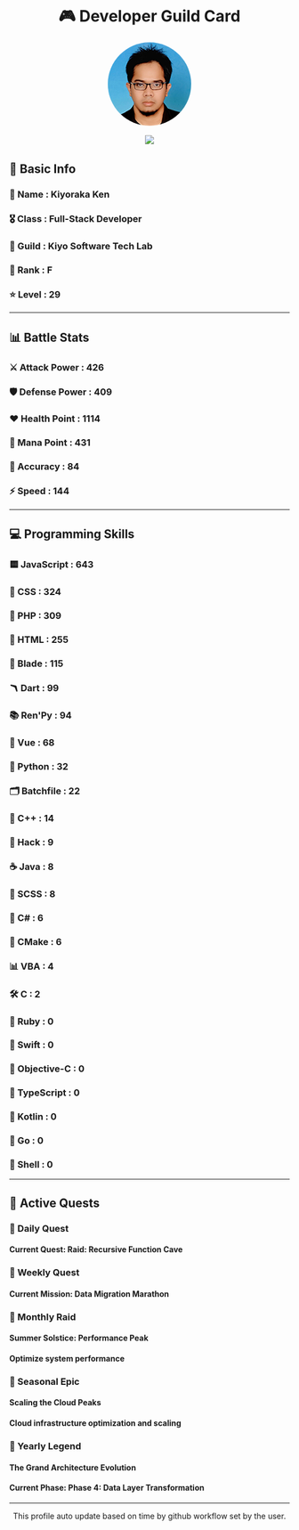 <div align="center">

# 🎮 Developer Guild Card

<!-- Replace with your profile image -->
<img src="./assets/profile.png" width="150" height="150" style="border-radius: 50%"/>

![](https://komarev.com/ghpvc/?username=Kiyoraka&style=flat)
</div>

##  📌 Basic Info
### 👤 Name : Kiyoraka Ken
### 🎖️ Class : Full-Stack Developer
### 🎪 Guild : Kiyo Software Tech Lab 
### 🔰 Rank : F 
### ⭐ Level : 29

---
## 📊 Battle Stats

### ⚔️ Attack Power  : 426 
### 🛡️ Defense Power : 409 
### ❤️ Health Point  : 1114 
### 🔮 Mana Point    : 431 
### 🎯 Accuracy      : 84 
### ⚡ Speed         : 144

---
## 💻 Programming Skills

### 🟨 JavaScript : 643
### 💅 CSS : 324
### 🐘 PHP : 309
### 📄 HTML : 255
### 🧷 Blade : 115
### 🪃 Dart : 99
### 📚 Ren'Py : 94
### 📝 Vue : 68
### 🐍 Python : 32
### 🗂️ Batchfile : 22
### 🧠 C++ : 14
### 🧬 Hack : 9
### ☕ Java : 8
### 👗 SCSS : 8
### 🎻 C# : 6
### 🧱 CMake : 6
### 📊 VBA : 4
### 🛠️ C : 2
### 🔻 Ruby : 0
### 🦅 Swift : 0
### 🍎 Objective-C : 0
### 📝 TypeScript : 0
### 🎯 Kotlin : 0
### 📝 Go : 0
### 📝 Shell : 0

---
## 📜 Active Quests

### 🌅 Daily Quest

#### Current Quest: Raid: Recursive Function Cave

### 📅 Weekly Quest
#### Current Mission: Data Migration Marathon

### 🌙 Monthly Raid
#### Summer Solstice: Performance Peak
#### Optimize system performance

### 🌠 Seasonal Epic
#### Scaling the Cloud Peaks
#### Cloud infrastructure optimization and scaling

### 👑 Yearly Legend
#### The Grand Architecture Evolution
#### Current Phase: Phase 4: Data Layer Transformation

---
<div align="center">
  This profile auto update based on time by github workflow set by the user.
</div>